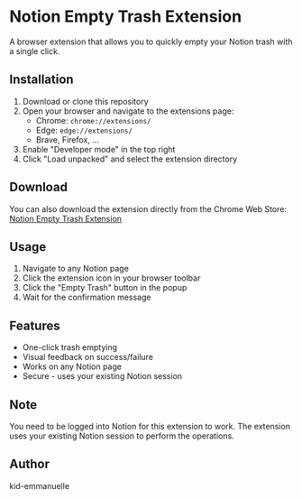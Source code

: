 # Notion Empty Trash Extension

A browser extension that allows you to quickly empty your Notion trash with a single click.

## Installation

1. Download or clone this repository
2. Open your browser and navigate to the extensions page:
   - Chrome: `chrome://extensions/`
   - Edge: `edge://extensions/`
   - Brave, Firefox, ...
3. Enable "Developer mode" in the top right
4. Click "Load unpacked" and select the extension directory

## Download

You can also download the extension directly from the Chrome Web Store: [Notion Empty Trash Extension](<https://chromewebstore.google.com/detail/ljhilkjedphonjhahfdedoldogoogpmj?utm_source=item-share-cb>)

## Usage

1. Navigate to any Notion page
2. Click the extension icon in your browser toolbar
3. Click the "Empty Trash" button in the popup
4. Wait for the confirmation message

## Features

- One-click trash emptying
- Visual feedback on success/failure
- Works on any Notion page
- Secure - uses your existing Notion session

## Note

You need to be logged into Notion for this extension to work. The extension uses your existing Notion session to perform the operations.

## Author

kid-emmanuelle
